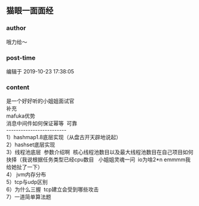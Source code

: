 ## 猫眼一面面经
### author 
哦力给～
### post-time 

编辑于  2019-10-23 17:38:05
### content 
<div class="post-topic-des nc-post-content">
 <div>
  是一个好好听的小姐姐面试官
 </div>
 <div>
  补充
 </div>
 <div>
  mafuka优势
 </div>
 <div>
  消息中间件如何保证幂等  可靠
 </div>
 <div>
  -------------------------
 </div>
 <div>
  1）hashmap1.8底层实现（从盘古开天辟地说起）
 </div>
 <div>
  2）hashset底层实现
 </div>
 <div>
  3）线程池底层  参数介绍啊  核心线程池数目以及最大线程池数目在自己项目如何抉择（我说根据任务类型已经cpu数目   小姐姐灵魂一问  io为啥2*n emmmm我给她扯了一下）
 </div>
 <div>
  4） jvm内存分布
 </div>
 <div>
  5）tcp与udp区别
 </div>
 <div>
  6）为什么三握  tcp建立会受到哪些攻击
 </div>
 <div>
  7）一道简单算法题
 </div>
</div>
